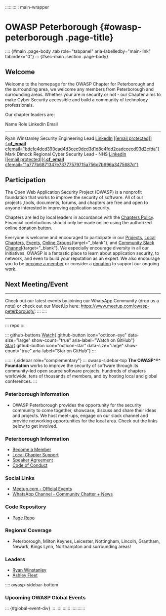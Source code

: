 ::::::::::: main-wrapper
# OWASP Peterborough {#owasp-peterborough .page-title}

:::: {#main .page-body .tab role="tabpanel" aria-labelledby="main-link" tabindex="0"}
::: {#sec-main .section .page-body}
## Welcome

Welcome to the homepage for the OWASP Chapter for Peterborough and the
surrounding area, we welcome any members from Peterborough and
surrounding areas. Whether your are in security or not - our Chapter
aims to make Cyber Security accessible and build a community of
technology professionals.

Our chapter leaders are:

  Name              Role                                 LinkedIn                                                  Email
  ----------------- ------------------------------------ --------------------------------------------------------- ------------------------------------------------------------------------------------------------------------------------------------------------------------------------------------------------
  Ryan Winstanley   Security Engineering Lead            [LinkedIn](https://www.linkedin.com/in/ryanwinstanley/)   [[\[email protected\]]{.__cf_email__ cfemail="bdcfc4dcd393cad4d3cec9dcd3d1d8c4fdd2cadccecd93d2cfda"}](../cdn-cgi/l/email-protection.html#e3919a828dcd948a8d9097828d8f869aa38c94829093cd8c9184)
  Mark Dimock       Regional Cyber Security Lead - NHS   [LinkedIn](https://www.linkedin.com/in/mark854/)          [[\[email protected\]]{.__cf_email__ cfemail="1a777b6871347e73777579715a756d7b696a3475687d"}](../cdn-cgi/l/email-protection.html#99f4f8ebf2b7fdf0f4f6faf2d9f6eef8eae9b7f6ebfe)

## Participation

The Open Web Application Security Project (OWASP) is a nonprofit
foundation that works to improve the security of software. All of our
projects ,tools, documents, forums, and chapters are free and open to
anyone interested in improving application security.

Chapters are led by local leaders in accordance with the [Chapters
Policy](../www-policy/operational/chapters-2.html). Financial
contributions should only be made online using the authorized online
donation button.

Everyone is welcome and encouraged to participate in our
[Projects](../projects/index.html), [Local
Chapters](../chapters/index.html), [Events](../events/index.html),
[Online
Groups](https://groups.google.com/a/owasp.com/){target="_blank"}, and
[Community Slack Channel](https://owasp.slack.com/){target="_blank"}. We
especially encourage diversity in all our initiatives. OWASP is a
fantastic place to learn about application security, to network, and
even to build your reputation as an expert. We also encourage you to be
[become a member](../membership/index.html) or consider a
[donation](../donate/index.html) to support our ongoing work.

## Next Meeting/Event

------------------------------------------------------------------------

Check out our latest events by joining our WhatsApp Community (drop us a
note) or check out our MeetUp here:
https://www.meetup.com/owasp-peterborough/.
:::
::::

------------------------------------------------------------------------

::: repo
:::

::: github-buttons
[Watch](https://github.com/owasp/www-chapter-peterborough/subscription){.github-button
icon="octicon-eye" data-size="large" show-count="true"
aria-label="Watch on GitHub"}
[Star](https://github.com/owasp/www-chapter-peterborough){.github-button
icon="octicon-star" data-size="large" show-count="true"
aria-label="Star on GitHub"}
:::

:::::: {.sidebar role="complementary"}
::: owasp-sidebar-top
**The OWASP^®^ Foundation** works to improve the security of software
through its community-led open source software projects, hundreds of
chapters worldwide, tens of thousands of members, and by hosting local
and global conferences.
:::

### Peterborough Information

- OWASP Peterborough provides the opportunity for the security community
  to come together, showcase, discuss and share their ideas and
  projects. We host meet-ups, engage on our slack channel and provide
  networking opportunities for the local area. Check out the links below
  to get involved.

### Peterborough Information

- [Become a Member](https://www.owasp.org/index.php/Membership)
- [Local Chapter Support](../donate/index.html)
- [Speaker Agreement](../www-policy/legal/speaker-agreement.html)
- [Code of Conduct](../www-policy/operational/conferences-events-2.html)

### Social Links

- [Meetup.com - Official
  Events](https://www.meetup.com/owasp-peterborough/)
- [WhatsApp Channel - Community Chatter +
  News](https://chat.whatsapp.com/Fa41PKUASFdD2EXn4lr2LC)

### Code Repository

- [Page Repo](https://github.com/OWASP/www-chapter-peterborough)

### Regional Coverage

- Peterborough, Milton Keynes, Leicester, Nottingham, Lincoln, Grantham,
  Newark, Kings Lynn, Northampton and surrounding areas!

### Leaders

- [Ryan
  Winstanley](../cdn-cgi/l/email-protection.html#92e0ebf3fcbce5fbfce1e6f3fcfef7ebd2fde5f3e1e2bcfde0f5)
- [Ashley
  Fleet](../cdn-cgi/l/email-protection.html#3a5b4952565f43145c565f5f4e7a554d5b494a1455485d)

:::: owasp-sidebar-bottom
### Upcoming OWASP Global Events

::: {#global-event-div}
:::
::::
::::::
:::::::::::
